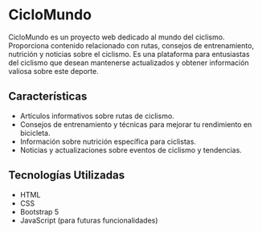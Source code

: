 # CicloMundo

CicloMundo es un proyecto web dedicado al mundo del ciclismo. Proporciona contenido relacionado con rutas, consejos de entrenamiento, nutrición y noticias sobre el ciclismo. Es una plataforma para entusiastas del ciclismo que desean mantenerse actualizados y obtener información valiosa sobre este deporte.

## Características

- Artículos informativos sobre rutas de ciclismo.
- Consejos de entrenamiento y técnicas para mejorar tu rendimiento en bicicleta.
- Información sobre nutrición específica para ciclistas.
- Noticias y actualizaciones sobre eventos de ciclismo y tendencias.

## Tecnologías Utilizadas

- HTML
- CSS
- Bootstrap 5
- JavaScript (para futuras funcionalidades)
